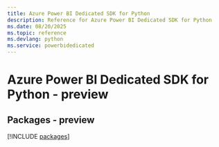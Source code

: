 ```yaml
---
title: Azure Power BI Dedicated SDK for Python
description: Reference for Azure Power BI Dedicated SDK for Python
ms.date: 08/20/2025
ms.topic: reference
ms.devlang: python
ms.service: powerbidedicated
---
```

# Azure Power BI Dedicated SDK for Python - preview
## Packages - preview
[!INCLUDE [packages](power-bi-dedicated-index.md)]